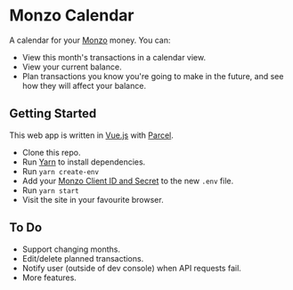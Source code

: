 # Monzo Calendar
A calendar for your [Monzo](https://monzo.com) money. You can:

* View this month's transactions in a calendar view.
* View your current balance.
* Plan transactions you know you're going to make in the future, and see how they will affect your balance.

## Getting Started

This web app is written in [Vue.js](https://vuejs.org) with [Parcel](https://parceljs.org).

* Clone this repo.
* Run [Yarn](https://yarnpkg.com) to install dependencies.
* Run `yarn create-env`
* Add your [Monzo Client ID and Secret](https://developers.monzo.com) to the new `.env` file.
* Run `yarn start`
* Visit the site in your favourite browser.

## To Do
- Support changing months.
- Edit/delete planned transactions.
- Notify user (outside of dev console) when API requests fail.
- More features.
